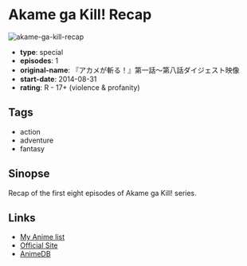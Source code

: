 # Akame ga Kill! Recap

![akame-ga-kill-recap](https://cdn.myanimelist.net/images/anime/1567/102409.jpg)

-   **type**: special
-   **episodes**: 1
-   **original-name**: 『アカメが斬る！』第一話～第八話ダイジェスト映像
-   **start-date**: 2014-08-31
-   **rating**: R - 17+ (violence & profanity)

## Tags

-   action
-   adventure
-   fantasy

## Sinopse

Recap of the first eight episodes of Akame ga Kill! series.

## Links

-   [My Anime list](https://myanimelist.net/anime/26449/Akame_ga_Kill_Recap)
-   [Official Site](http://akame.tv/)
-   [AnimeDB](http://anidb.info/perl-bin/animedb.pl?show=anime&aid=10407)
